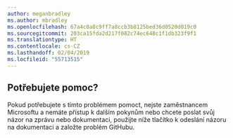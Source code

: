 ```yaml
---
author: meganbradley
ms.author: mbradley
ms.openlocfilehash: 67a4c0a8c9ff7a8ccb3b8125bed36d0520d019c0
ms.sourcegitcommit: 203ca15fda2d217f082c74ec648c1f1db323f9f1
ms.translationtype: HT
ms.contentlocale: cs-CZ
ms.lasthandoff: 02/04/2019
ms.locfileid: "55713515"
---
```

## <a name="need-help"></a>Potřebujete pomoc?

Pokud potřebujete s tímto problémem pomoct, nejste zaměstnancem Microsoftu a nemáte přístup k dalším pokynům nebo chcete poslat svůj názor na zprávu nebo dokumentaci, použijte níže tlačítko k odeslání názoru na dokumentaci a založte problém GitHubu.